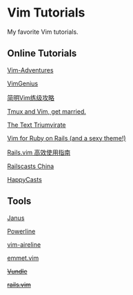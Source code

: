 Vim Tutorials
=============

My favorite Vim tutorials.

Online Tutorials
----------------

[Vim-Adventures](http://vim-adventures.com/)

[VimGenius](http://vimgenius.com/)

[简明Vim练级攻略](http://coolshell.cn/articles/5426.html)

[Tmux and Vim, get married.](http://thedrearlight.com/blog/tmux-vim.html)

[The Text Triumvirate](http://www.drbunsen.org/the-text-triumvirate/)

[Vim for Ruby on Rails (and a sexy theme!)](http://astonj.com/tech/vim-for-ruby-rails-and-a-sexy-theme/)

[Rails.vim 高效使用指南](http://ruby-china.org/topics/4478)

[Railscasts China](http://railscasts-china.com/episodes?query=vim)

[HappyCasts](http://happycasts.net/episodes?tag_id=1)

Tools
-----

[Janus](https://github.com/carlhuda/janus)

[Powerline](https://github.com/Lokaltog/powerline)

[vim-aireline](https://github.com/bling/vim-airline)

[emmet.vim](http://mattn.github.io/emmet-vim/)

~~[Vundle](https://github.com/gmarik/vundle)~~

~~[rails.vim](https://github.com/tpope/vim-rails)~~

